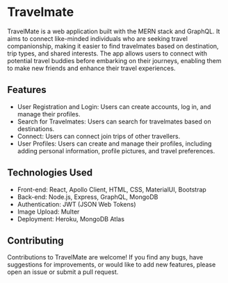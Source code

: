 # Travelmate

TravelMate is a web application built with the MERN stack and GraphQL. It aims to connect like-minded individuals who are seeking travel companionship, making it easier to find travelmates based on destination, trip types, and shared interests. The app allows users to connect with potential travel buddies before embarking on their journeys, enabling them to make new friends and enhance their travel experiences.


## Features

* User Registration and Login: Users can create accounts, log in, and manage their profiles.
* Search for Travelmates: Users can search for travelmates based on destinations.
* Connect: Users can connect join trips of other travellers.
* User Profiles: Users can create and manage their profiles, including adding personal information, profile pictures, and travel preferences.

## Technologies Used

* Front-end: React, Apollo Client, HTML, CSS, MaterialUI, Bootstrap
* Back-end: Node.js, Express, GraphQL, MongoDB
* Authentication: JWT (JSON Web Tokens)
* Image Upload: Multer
* Deployment: Heroku, MongoDB Atlas


## Contributing

Contributions to TravelMate are welcome! If you find any bugs, have suggestions for improvements, or would like to add new features, please open an issue or submit a pull request.